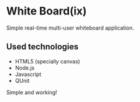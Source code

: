 White Board(ix)
================================


Simple real-time multi-user whiteboard application.


Used technologies
-------------------------
* HTML5 (specially canvas)
* Node.js
* Javascript
* QUnit




Simple and working!
